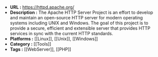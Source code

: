- **URL :** https://httpd.apache.org/
- **Description :** The Apache HTTP Server Project is an effort to develop and maintain an open-source HTTP server for modern operating systems including UNIX and Windows. The goal of this project is to provide a secure, efficient and extensible server that provides HTTP services in sync with the current HTTP standards.
- **Platforms :** [[Linux]], [[Unix]], [[Windows]]
- **Category :** [[Tools]]
- **Tags :** [[WebServer]], [[PHP]]